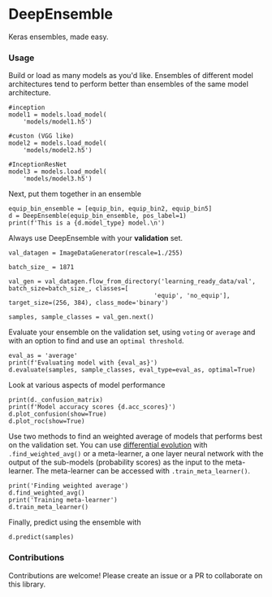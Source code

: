 # DeepEnsemble
Keras ensembles, made easy.

### Usage
Build or load as many models as you'd like. Ensembles of different model architectures tend to perform better than ensembles of the same model architecture. 

```
#inception
model1 = models.load_model(
    'models/model1.h5')

#custon (VGG like)
model2 = models.load_model(
    'models/model2.h5')

#InceptionResNet
model3 = models.load_model(
    'models/model3.h5')
```

Next, put them together in an ensemble
```
equip_bin_ensemble = [equip_bin, equip_bin2, equip_bin5]
d = DeepEnsemble(equip_bin_ensemble, pos_label=1)
print(f'This is a {d.model_type} model.\n')
```

Always use DeepEnsemble with your __validation__ set.

```
val_datagen = ImageDataGenerator(rescale=1./255)

batch_size_ = 1871

val_gen = val_datagen.flow_from_directory('learning_ready_data/val',  batch_size=batch_size_, classes=[
                                        'equip', 'no_equip'],  target_size=(256, 384), class_mode='binary')

samples, sample_classes = val_gen.next()
```

Evaluate your ensemble on the validation set, using `voting` or `average` and with an option to
find and use an `optimal threshold`. 

```
eval_as = 'average'
print(f'Evaluating model with {eval_as}')
d.evaluate(samples, sample_classes, eval_type=eval_as, optimal=True)
```

Look at various aspects of model performance
```
print(d._confusion_matrix)
print(f'Model accuracy scores {d.acc_scores}')
d.plot_confusion(show=True)
d.plot_roc(show=True)
```
Use two methods to find an weighted average of models that performs best on the validation set. You can use [differential evolution](https://docs.scipy.org/doc/scipy/reference/generated/scipy.optimize.differential_evolution.html) with `.find_weighted_avg()` or a meta-learner, a one layer neural network with the output of the sub-models (probability scores) as the input to the meta-learner. The meta-learner can be accessed with `.train_meta_learner()`. 

```
print('Finding weighted average')
d.find_weighted_avg()
print('Training meta-learner')
d.train_meta_learner()
```
Finally, predict using the ensemble with
``` 
d.predict(samples)
```

### Contributions

Contributions are welcome! Please create an issue or a PR to collaborate on this library. 
